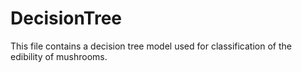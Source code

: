 # DecisionTree
This file contains a decision tree model used for classification of the edibility of mushrooms. 
